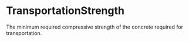 TransportationStrength
======================

The minimum required compressive strength of the concrete required for transportation.
